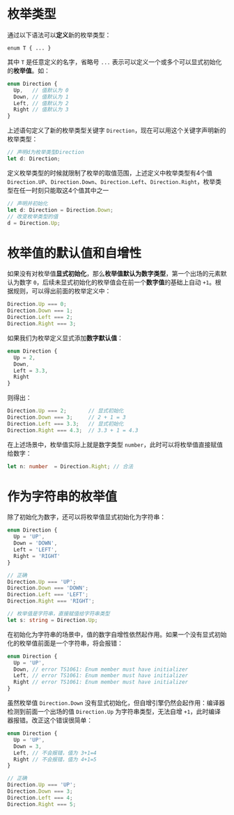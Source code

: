 # 枚举类型
<!-- 完结 -->

通过以下语法可以**定义**新的枚举类型：

```
enum T { ... }
```

其中 `T` 是任意定义的名字，省略号 `...` 表示可以定义一个或多个可以显式初始化的**枚举值**。如：

```typescript
enum Direction {
  Up,   // 值默认为 0
  Down, // 值默认为 1
  Left, // 值默认为 2
  Right // 值默认为 3
}
```

上述语句定义了新的枚举类型关键字 `Direction`，现在可以用这个关键字声明新的枚举类型：

```typescript
// 声明d为枚举类型Direction
let d: Direction;
```

定义枚举类型的时候就限制了枚举的取值范围，上述定义中枚举类型有4个值 `Direction.UP`、`Direction.Down`、`Direction.Left`、`Direction.Right`，枚举类型在任一时刻只能取这4个值其中之一

```typescript
// 声明并初始化
let d: Direction = Direction.Down;
// 改变枚举类型的值
d = Direction.Up;
```

# 枚举值的默认值和自增性

如果没有对枚举值**显式初始化**，那么**枚举值默认为数字类型**，第一个出场的元素默认为数字 `0`，后续未显式初始化的枚举值会在前一个**数字值**的基础上自动 `+1`。根据规则，可以得出前面的枚举定义中：

```typescript
Direction.Up === 0;
Direction.Down === 1;
Direction.Left === 2;
Direction.Right === 3;
```

如果我们为枚举定义显式添加**数字默认值**：

```typescript
enum Direction {
  Up = 2,
  Down,
  Left = 3.3,
  Right
}
```

则得出：

```typescript
Direction.Up === 2;       // 显式初始化
Direction.Down === 3;     // 2 + 1 = 3
Direction.Left === 3.3;   // 显式初始化
Direction.Right === 4.3;  // 3.3 + 1 = 4.3
```

在上述场景中，枚举值实际上就是数字类型 `number`，此时可以将枚举值直接赋值给数字：

```typescript
let n: number  = Direction.Right; // 合法
```

# 作为字符串的枚举值

除了初始化为数字，还可以将枚举值显式初始化为字符串：

```typescript
enum Direction {
  Up = 'UP',
  Down = 'DOWN',
  Left = 'LEFT',
  Right = 'RIGHT'
}

// 正确
Direction.Up === 'UP'; 
Direction.Down === 'DOWN';     
Direction.Left === 'LEFT';  
Direction.Right === 'RIGHT'; 

// 枚举值是字符串，直接赋值给字符串类型
let s: string = Direction.Up;  
```

在初始化为字符串的场景中，值的数字自增性依然起作用。如果一个没有显式初始化的枚举值前面是一个字符串，将会报错：

```typescript
enum Direction {
  Up = 'UP',
  Down, // error TS1061: Enum member must have initializer
  Left, // error TS1061: Enum member must have initializer
  Right // error TS1061: Enum member must have initializer
}
```

虽然枚举值 `Direction.Down` 没有显式初始化，但自增引擎仍然会起作用：编译器检测到前面一个出场的值 `Direction.Up` 为字符串类型，无法自增 `+1`，此时编译器报错。改正这个错误很简单：

```typescript
enum Direction {
  Up = 'UP',
  Down = 3,
  Left, // 不会报错，值为 3+1=4
  Right // 不会报错，值为 4+1=5
}

// 正确
Direction.Up === 'UP'; 
Direction.Down === 3;     
Direction.Left === 4;  
Direction.Right === 5; 
```

